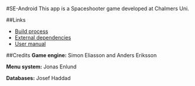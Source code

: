 #SE-Android
This app is a Spaceshooter game developed at Chalmers Uni.

##Links
- [Build process](https://github.com/DigohD/SE-Android/blob/master/documentation/BuildProcess.md)
- [External dependencies](/documentation/ExternalDependencies.md)
- [User manual](documentation/UserManual.md)

##Credits
**Game engine:**  Simon Eliasson and Anders Eriksson

**Menu system:**  Jonas Enlund

**Databases:**    Josef Haddad
